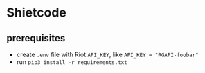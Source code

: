 # Shietcode

## prerequisites

* create `.env` file with Riot `API_KEY`, like `API_KEY = "RGAPI-foobar"`
* run `pip3 install -r requirements.txt`
